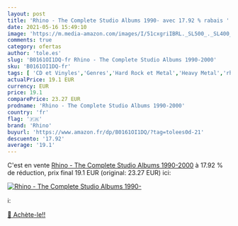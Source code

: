 ```yaml
---
layout: post
title: 'Rhino - The Complete Studio Albums 1990- avec 17.92 % rabais '
date: 2021-05-16 15:49:10
image: 'https://m.media-amazon.com/images/I/51cxgriIBRL._SL500_._SL400_.jpg'
comments: true
category: ofertas
author: 'tole.es'
slug: 'B0161OI1DQ-fr Rhino - The Complete Studio Albums 1990-2000'
sku: 'B0161OI1DQ-fr'
tags: [ 'CD et Vinyles','Genres','Hard Rock et Metal','Heavy Metal','rhino', ]
actualPrice: 19.1 EUR
currency: EUR
price: 19.1
comparePrice: 23.27 EUR
prodname: 'Rhino - The Complete Studio Albums 1990-2000'
country: 'fr'
flag: '🇫🇷'
brand: 'Rhino'
buyurl: 'https://www.amazon.fr/dp/B0161OI1DQ/?tag=tolees0d-21'
descuento: '17.92'
average: '19.1'
---
```


C'est en vente [Rhino - The Complete Studio Albums 1990-2000](https://www.amazon.fr/dp/B0161OI1DQ/?tag=tolees0d-21)  à  17.92 % de réduction, prix final  19.1 EUR (original: 23.27 EUR) ici:

[![Rhino - The Complete Studio Albums 1990-](https://m.media-amazon.com/images/I/51cxgriIBRL._SL500_._SL400_.jpg)](https://www.amazon.fr/dp/B0161OI1DQ/?tag=tolees0d-21)

ℹ️:


[🛒 Achète-le!!](https://www.amazon.fr/dp/B0161OI1DQ/?tag=tolees0d-21)
